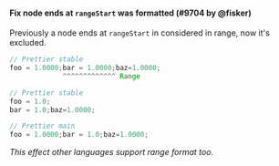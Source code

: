 #### Fix node ends at `rangeStart` was formatted (#9704 by @fisker)

Previously a node ends at `rangeStart` in considered in range, now it's excluded.

<!-- prettier-ignore -->
```js
// Prettier stable
foo = 1.0000;bar = 1.0000;baz=1.0000;
             ^^^^^^^^^^^^^ Range

// Prettier stable
foo = 1.0;
bar = 1.0;baz=1.0000;

// Prettier main
foo = 1.0000;bar = 1.0;baz=1.0000;
```

_This effect other languages support range format too._
